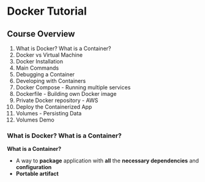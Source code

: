 # Docker Tutorial

## Course Overview

1. What is Docker? What is a Container?
2. Docker vs Virtual Machine
3. Docker Installation
4. Main Commands
5. Debugging a Container
6. Developing with Containers
7. Docker Compose - Running multiple services
8. Dockerfile - Building own Docker image
9. Private Docker repository - AWS
10. Deploy the Containerized App
11. Volumes - Persisting Data
12. Volumes Demo
    
### What is Docker? What is a Container?

**What is a Container?**

* A way to **package** application with **all** the **necessary dependencies** and **configuration**
* **Portable artifact**